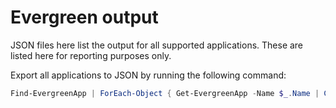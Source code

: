 ﻿# Evergreen output

JSON files here list the output for all supported applications. These are listed here for reporting purposes only.

Export all applications to JSON by running the following command:

```powershell
Find-EvergreenApp | ForEach-Object { Get-EvergreenApp -Name $_.Name | ConvertTo-Json | Out-File -Path ".\$($_.Name).json" -Encoding "Utf8" }
```
